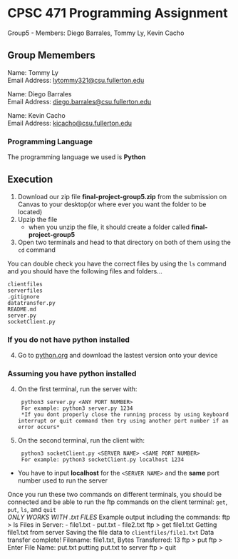 # CPSC 471 Programming Assignment
Group5 -  Members: Diego Barrales, Tommy Ly, Kevin Cacho

## Group Memembers

Name: Tommy Ly       
Email Address: lytommy321@csu.fullerton.edu

Name: Diego Barrales      
Email Address: diego.barrales@csu.fullerton.edu

Name: Kevin Cacho     
Email Address: kicacho@csu.fullerton.edu 

### Programming Language

The programming language we used is **Python**

## Execution

1. Download our zip file **final-project-group5.zip** from the submission on Canvas to your desktop(or where ever you want the folder to be located) 
2. Upzip the file
    * when you unzip the file, it should create a folder called **final-project-group5**
3. Open two terminals and head to that directory on both of them using the `cd` command

You can double check you have the correct files by using the `ls` command and you should have the following files and folders...
```
clientfiles
serverfiles
.gitignore
datatransfer.py
README.md
server.py
socketClient.py
``` 

### If you do not have python installed

4. Go to [python.org](https://www.python.org/) and download the lastest version onto your device

### Assuming you have python installed
4. On the first terminal, run the server with:

        python3 server.py <ANY PORT NUMBER>
        For example: python3 server.py 1234
        *If you dont properly close the running process by using keyboard interrupt or quit command then try using another port number if an error occurs*

6. On the second terminal, run the client with:

        python3 socketClient.py <SERVER NAME> <SAME PORT NUMBER>
        For example: python3 socketClient.py localhost 1234

* You have to input **localhost** for the `<SERVER NAME>` and the **same** port number used to run the server

Once you run these two commands on different terminals, you should be connected and be able to run the ftp commands on the client terminal: `get`, `put`, `ls`, and `quit`  
*ONLY WORKS WITH .txt FILES*
        Example output including the commands: 
      ftp > ls
      Files in Server:
      - file1.txt
      - put.txt
      - file2.txt
      ftp > get file1.txt
      Getting file1.txt from server
      Saving the file data to `clientfiles/file1.txt`
      Data transfer complete! Filename: file1.txt, Bytes Transferred: 13
      ftp > put
      ftp > Enter File Name: put.txt
      putting put.txt to server
      ftp > quit

